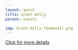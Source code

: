 ```yaml
---
layout: guest
title: Grant Kelly
parent: Guests

img: Grant-Kelly-thumbnail.png
---
```




<div class="badge-base LI-profile-badge" data-locale="en_US" data-size="medium" data-theme="light" data-type="VERTICAL" data-vanity="grant-kelly-44081ab" data-version="v1"><a class="badge-base__link LI-simple-link" href="https://www.linkedin.com/in/grant-kelly-44081ab?trk=profile-badge">Click for more details</a></div>



